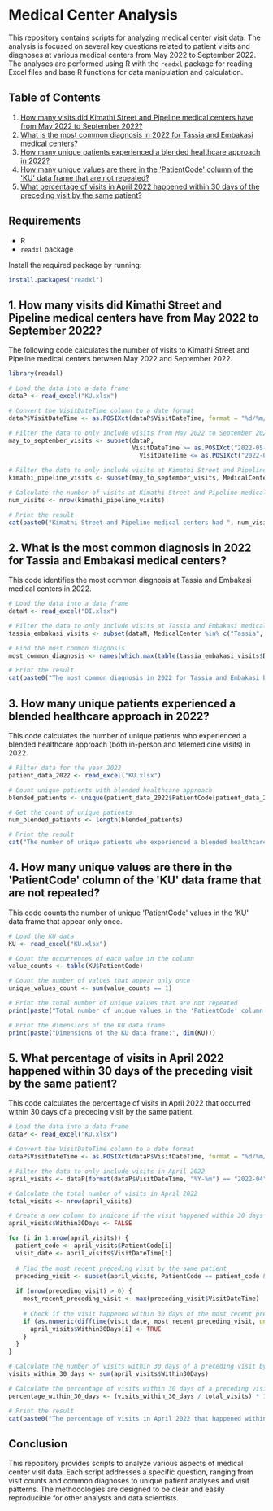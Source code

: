 # Medical Center Analysis

This repository contains scripts for analyzing medical center visit data. The analysis is focused on several key questions related to patient visits and diagnoses at various medical centers from May 2022 to September 2022. The analyses are performed using R with the `readxl` package for reading Excel files and base R functions for data manipulation and calculation.

## Table of Contents
1. [How many visits did Kimathi Street and Pipeline medical centers have from May 2022 to September 2022?](#1-how-many-visits-did-kimathi-street-and-pipeline-medical-centers-have-from-may-2022-to-september-2022)
2. [What is the most common diagnosis in 2022 for Tassia and Embakasi medical centers?](#2-what-is-the-most-common-diagnosis-in-2022-for-tassia-and-embakasi-medical-centers)
3. [How many unique patients experienced a blended healthcare approach in 2022?](#3-how-many-unique-patients-experienced-a-blended-healthcare-approach-in-2022)
4. [How many unique values are there in the 'PatientCode' column of the 'KU' data frame that are not repeated?](#4-how-many-unique-values-are-there-in-the-patientcode-column-of-the-ku-data-frame-that-are-not-repeated)
5. [What percentage of visits in April 2022 happened within 30 days of the preceding visit by the same patient?](#5-what-percentage-of-visits-in-april-2022-happened-within-30-days-of-the-preceding-visit-by-the-same-patient)

## Requirements
- R
- `readxl` package

Install the required package by running:
```R
install.packages("readxl")
```

## 1. How many visits did Kimathi Street and Pipeline medical centers have from May 2022 to September 2022?

The following code calculates the number of visits to Kimathi Street and Pipeline medical centers between May 2022 and September 2022.

```R
library(readxl)

# Load the data into a data frame
dataP <- read_excel("KU.xlsx")

# Convert the VisitDateTime column to a date format
dataP$VisitDateTime <- as.POSIXct(dataP$VisitDateTime, format = "%d/%m/%Y %H:%M:%S")

# Filter the data to only include visits from May 2022 to September 2022
may_to_september_visits <- subset(dataP, 
                                  VisitDateTime >= as.POSIXct("2022-05-01 00:00:00") &
                                    VisitDateTime <= as.POSIXct("2022-09-30 23:59:59"))

# Filter the data to only include visits at Kimathi Street and Pipeline medical centers
kimathi_pipeline_visits <- subset(may_to_september_visits, MedicalCenter %in% c("Kimathi Street", "Pipeline"))

# Calculate the number of visits at Kimathi Street and Pipeline medical centers
num_visits <- nrow(kimathi_pipeline_visits)

# Print the result
cat(paste0("Kimathi Street and Pipeline medical centers had ", num_visits, " visits from May 2022 to September 2022."))
```

## 2. What is the most common diagnosis in 2022 for Tassia and Embakasi medical centers?

This code identifies the most common diagnosis at Tassia and Embakasi medical centers in 2022.

```R
# Load the data into a data frame
dataM <- read_excel("DI.xlsx")

# Filter the data to only include visits at Tassia and Embakasi medical centers
tassia_embakasi_visits <- subset(dataM, MedicalCenter %in% c("Tassia", "Embakasi"))

# Find the most common diagnosis
most_common_diagnosis <- names(which.max(table(tassia_embakasi_visits$Diagnosis)))

# Print the result
cat(paste0("The most common diagnosis in 2022 for Tassia and Embakasi branches combined is ", most_common_diagnosis, "."))
```

## 3. How many unique patients experienced a blended healthcare approach in 2022?

This code calculates the number of unique patients who experienced a blended healthcare approach (both in-person and telemedicine visits) in 2022.

```R
# Filter data for the year 2022
patient_data_2022 <- read_excel("KU.xlsx")

# Count unique patients with blended healthcare approach
blended_patients <- unique(patient_data_2022$PatientCode[patient_data_2022$VisitCategory %in% c("In-person Visit", "Telemedicine Visit")])

# Get the count of unique patients
num_blended_patients <- length(blended_patients)

# Print the result
cat("The number of unique patients who experienced a blended healthcare approach in 2022 is:", num_blended_patients)
```

## 4. How many unique values are there in the 'PatientCode' column of the 'KU' data frame that are not repeated?

This code counts the number of unique 'PatientCode' values in the 'KU' data frame that appear only once.

```R
# Load the KU data
KU <- read_excel("KU.xlsx")

# Count the occurrences of each value in the column
value_counts <- table(KU$PatientCode)

# Count the number of values that appear only once
unique_values_count <- sum(value_counts == 1)

# Print the total number of unique values that are not repeated
print(paste("Total number of unique values in the 'PatientCode' column that are not repeated:", unique_values_count))

# Print the dimensions of the KU data frame
print(paste("Dimensions of the KU data frame:", dim(KU)))
```

## 5. What percentage of visits in April 2022 happened within 30 days of the preceding visit by the same patient?

This code calculates the percentage of visits in April 2022 that occurred within 30 days of a preceding visit by the same patient.

```R
# Load the data into a data frame
dataP <- read_excel("KU.xlsx")

# Convert the VisitDateTime column to a date format
dataP$VisitDateTime <- as.POSIXct(dataP$VisitDateTime, format = "%d/%m/%Y %H:%M:%S")

# Filter the data to only include visits in April 2022
april_visits <- dataP[format(dataP$VisitDateTime, "%Y-%m") == "2022-04", ]

# Calculate the total number of visits in April 2022
total_visits <- nrow(april_visits)

# Create a new column to indicate if the visit happened within 30 days of a preceding visit by the same patient
april_visits$Within30Days <- FALSE

for (i in 1:nrow(april_visits)) {
  patient_code <- april_visits$PatientCode[i]
  visit_date <- april_visits$VisitDateTime[i]
  
  # Find the most recent preceding visit by the same patient
  preceding_visit <- subset(april_visits, PatientCode == patient_code & VisitDateTime < visit_date)
  
  if (nrow(preceding_visit) > 0) {
    most_recent_preceding_visit <- max(preceding_visit$VisitDateTime)
    
    # Check if the visit happened within 30 days of the most recent preceding visit
    if (as.numeric(difftime(visit_date, most_recent_preceding_visit, units = "days")) <= 30) {
      april_visits$Within30Days[i] <- TRUE
    }
  }
}

# Calculate the number of visits within 30 days of a preceding visit by the same patient
visits_within_30_days <- sum(april_visits$Within30Days)

# Calculate the percentage of visits within 30 days of a preceding visit by the same patient
percentage_within_30_days <- (visits_within_30_days / total_visits) * 100

# Print the result
cat(paste0("The percentage of visits in April 2022 that happened within 30 days of the preceding visit by the same patient is ", round(percentage_within_30_days, 2), "%."))
```

## Conclusion
This repository provides scripts to analyze various aspects of medical center visit data. Each script addresses a specific question, ranging from visit counts and common diagnoses to unique patient analyses and visit patterns. The methodologies are designed to be clear and easily reproducible for other analysts and data scientists.
